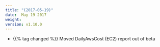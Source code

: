 ```yaml
---
title: "(2017-05-19)"
date:  May 19 2017
weight:
version: v1.10.0
---
```


- {{% tag changed %}} Moved DailyAwsCost (EC2) report out of beta
